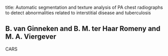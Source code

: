 title: Automatic segmentation and texture analysis of PA chest radiographs to detect abnormalities related to interstitial disease and tuberculosis

## B. van Ginneken and B. M. ter Haar Romeny and M. A. Viergever
CARS

